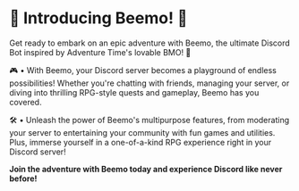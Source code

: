 # **🌟 Introducing Beemo! 🌟**

Get ready to embark on an epic adventure with Beemo, the ultimate Discord Bot inspired by Adventure Time's lovable BMO! 🤖

🎮 • With Beemo, your Discord server becomes a playground of endless possibilities!
Whether you're chatting with friends, managing your server, or diving into thrilling RPG-style quests and gameplay, Beemo has you covered.

🛠️ • Unleash the power of Beemo's multipurpose features, from moderating your server to entertaining your community with fun games and utilities.
Plus, immerse yourself in a one-of-a-kind RPG experience right in your Discord server!

**Join the adventure with Beemo today and experience Discord like never before!**
